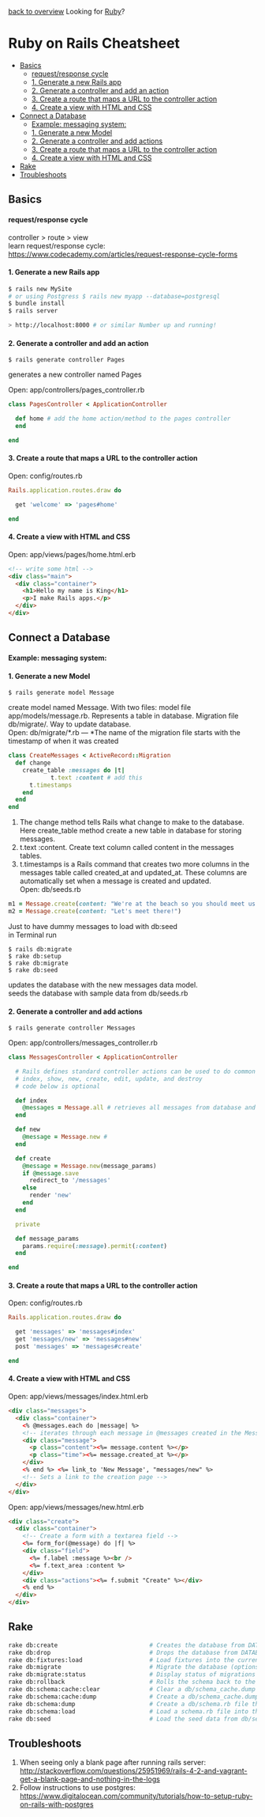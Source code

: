 [back to overview](/../..)
Looking for [Ruby](../master/Ruby-Cheatsheet.md)?

# Ruby on Rails Cheatsheet<!-- omit in toc -->

- [Basics](#basics)
    - [request/response cycle](#requestresponse-cycle)
    - [1. Generate a new Rails app](#1-generate-a-new-rails-app)
    - [2. Generate a controller and add an action](#2-generate-a-controller-and-add-an-action)
    - [3. Create a route that maps a URL to the controller action](#3-create-a-route-that-maps-a-url-to-the-controller-action)
    - [4. Create a view with HTML and CSS](#4-create-a-view-with-html-and-css)
- [Connect a Database](#connect-a-database)
    - [Example: messaging system:](#example-messaging-system)
    - [1. Generate a new Model](#1-generate-a-new-model)
    - [2. Generate a controller and add actions](#2-generate-a-controller-and-add-actions)
    - [3. Create a route that maps a URL to the controller action](#3-create-a-route-that-maps-a-url-to-the-controller-action-1)
    - [4. Create a view with HTML and CSS](#4-create-a-view-with-html-and-css-1)
- [Rake](#rake)
- [Troubleshoots](#troubleshoots)

## Basics

#### request/response cycle

controller > route > view  
learn request/response cycle: https://www.codecademy.com/articles/request-response-cycle-forms

#### 1. Generate a new Rails app

```bash
$ rails new MySite
# or using Postgress $ rails new myapp --database=postgresql
$ bundle install
$ rails server

> http://localhost:8000 # or similar Number up and running!
```

#### 2. Generate a controller and add an action

```
$ rails generate controller Pages
```

generates a new controller named Pages

Open: app/controllers/pages_controller.rb

```Ruby
class PagesController < ApplicationController

  def home # add the home action/method to the pages controller
  end

end
```

#### 3. Create a route that maps a URL to the controller action

Open: config/routes.rb

```Ruby
Rails.application.routes.draw do

  get 'welcome' => 'pages#home'

end
```

#### 4. Create a view with HTML and CSS

Open: app/views/pages/home.html.erb

```html
<!-- write some html -->
<div class="main">
  <div class="container">
    <h1>Hello my name is King</h1>
    <p>I make Rails apps.</p>
  </div>
</div>
```

## Connect a Database

#### Example: messaging system:

#### 1. Generate a new Model

```
$ rails generate model Message
```

create model named Message. With two files: model file app/models/message.rb. Represents a table in database. Migration file db/migrate/. Way to update database.  
Open: db/migrate/*.rb –– *The name of the migration file starts with the timestamp of when it was created

```Ruby
class CreateMessages < ActiveRecord::Migration
  def change
    create_table :messages do |t|
			t.text :content # add this
      t.timestamps
    end
  end
end
```

1. The change method tells Rails what change to make to the database. Here create_table method create a new table in database for storing messages.
2. t.text :content. Create text column called content in the messages tables.
3. t.timestamps is a Rails command that creates two more columns in the messages table called created_at and updated_at. These columns are automatically set when a message is created and updated.  
   Open: db/seeds.rb

```Ruby
m1 = Message.create(content: "We're at the beach so you should meet us here! I make a mean sandcastle. :)")
m2 = Message.create(content: "Let's meet there!")
```

Just to have dummy messages to load with db:seed  
in Terminal run

```
$ rails db:migrate
$ rake db:setup
$ rake db:migrate
$ rake db:seed
```

updates the database with the new messages data model.  
seeds the database with sample data from db/seeds.rb

#### 2. Generate a controller and add actions

```
$ rails generate controller Messages
```

Open: app/controllers/messages_controller.rb

```Ruby
class MessagesController < ApplicationController

  # Rails defines standard controller actions can be used to do common things such as display and modify data.
  # index, show, new, create, edit, update, and destroy
  # code below is optional

  def index
    @messages = Message.all # retrieves all messages from database and stores them in variable @messages.
  end

  def new
    @message = Message.new #
  end

  def create
    @message = Message.new(message_params)
    if @message.save
      redirect_to '/messages'
    else
      render 'new'
    end
  end

  private

  def message_params
    params.require(:message).permit(:content)
  end

end
```

#### 3. Create a route that maps a URL to the controller action

Open: config/routes.rb

```Ruby
Rails.application.routes.draw do

  get 'messages' => 'messages#index'
  get 'messages/new' => 'messages#new'
  post 'messages' => 'messages#create'

end
```

#### 4. Create a view with HTML and CSS

Open: app/views/messages/index.html.erb

```html
<div class="messages">
  <div class="container">
    <% @messages.each do |message| %>
    <!-- iterates through each message in @messages created in the Messages controller's index -->
    <div class="message">
      <p class="content"><%= message.content %></p>
      <p class="time"><%= message.created_at %></p>
    </div>
    <% end %> <%= link_to 'New Message', "messages/new" %>
    <!-- Sets a link to the creation page -->
  </div>
</div>
```

Open: app/views/messages/new.html.erb

```html
<div class="create">
  <div class="container">
    <!-- Create a form with a textarea field -->
    <%= form_for(@message) do |f| %>
    <div class="field">
      <%= f.label :message %><br />
      <%= f.text_area :content %>
    </div>
    <div class="actions"><%= f.submit "Create" %></div>
    <% end %>
  </div>
</div>
```

## Rake

```bash
rake db:create                          # Creates the database from DATABASE_URL or config/database.yml for the current RAILS_ENV (use db:create:all to create all databa...
rake db:drop                            # Drops the database from DATABASE_URL or config/database.yml for the current RAILS_ENV (use db:drop:all to drop all databases in...
rake db:fixtures:load                   # Load fixtures into the current environment's database
rake db:migrate                         # Migrate the database (options: VERSION=x, VERBOSE=false, SCOPE=blog)
rake db:migrate:status                  # Display status of migrations
rake db:rollback                        # Rolls the schema back to the previous version (specify steps w/ STEP=n)
rake db:schema:cache:clear              # Clear a db/schema_cache.dump file
rake db:schema:cache:dump               # Create a db/schema_cache.dump file
rake db:schema:dump                     # Create a db/schema.rb file that is portable against any DB supported by AR
rake db:schema:load                     # Load a schema.rb file into the database
rake db:seed                            # Load the seed data from db/seeds.rb
```

## Troubleshoots

1. When seeing only a blank page after running rails server:  
   http://stackoverflow.com/questions/25951969/rails-4-2-and-vagrant-get-a-blank-page-and-nothing-in-the-logs
2. Follow instructions to use postgres:  
   https://www.digitalocean.com/community/tutorials/how-to-setup-ruby-on-rails-with-postgres
